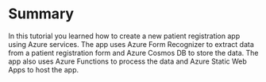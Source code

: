 # Summary

In this tutorial you learned how to create a new patient registration app using Azure services. The app uses Azure Form Recognizer to extract data from a patient registration form and Azure Cosmos DB to store the data. The app also uses Azure Functions to process the data and Azure Static Web Apps to host the app.
